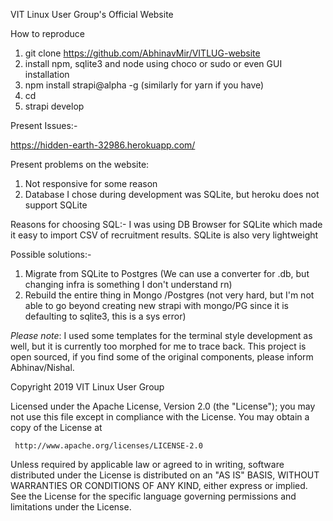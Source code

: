 VIT Linux User Group's Official Website

How to reproduce

1. git clone https://github.com/AbhinavMir/VITLUG-website
2. install npm, sqlite3 and node using choco or sudo or even GUI installation
3. npm install strapi@alpha -g (similarly for yarn if you have)
4. cd <directory of git cloned files>
5. strapi develop


Present Issues:-

https://hidden-earth-32986.herokuapp.com/

Present problems on the website:
1) Not responsive for some reason
2) Database I chose during development was SQLite, but heroku does not support SQLite

Reasons for choosing SQL:-
I was using DB Browser for SQLite which made it easy to import CSV of recruitment results.
SQLite is also very lightweight

Possible solutions:-
1. Migrate from SQLite to Postgres (We can use a converter for .db, but changing infra is something I don't understand rn)
2. Rebuild the entire thing in Mongo /Postgres (not very hard, but I'm not able to go beyond creating new strapi with mongo/PG since it is defaulting to sqlite3, this is a sys error)

*Please note*: I used some templates for the terminal style development as well, but it is currently too morphed for me to trace back. This project is open sourced, if you find some of the original components, please inform Abhinav/Nishal.

Copyright 2019 VIT Linux User Group

   Licensed under the Apache License, Version 2.0 (the "License");
   you may not use this file except in compliance with the License.
   You may obtain a copy of the License at

     http://www.apache.org/licenses/LICENSE-2.0

   Unless required by applicable law or agreed to in writing, software
   distributed under the License is distributed on an "AS IS" BASIS,
   WITHOUT WARRANTIES OR CONDITIONS OF ANY KIND, either express or implied.
   See the License for the specific language governing permissions and
   limitations under the License.
